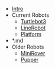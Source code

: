 * [Intro](intro.md)
* Current Robots
    * [Turtlebot3](tb3/*)
    * [LinoRobot](linorobot/*)
    * [Platform](platforrm/*)
* *.md
* Older Robots
    * [MiniRover](minirover/*)
    * [Pupper](pupper/*)
